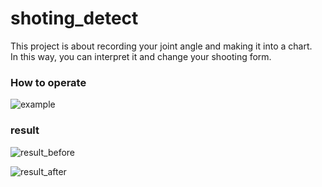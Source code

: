 # shoting_detect 
This project is about recording your joint angle and making it into a chart.   
In this way, you can interpret it and change your shooting form.
  
### How to operate
![example](https://github.com/ayooooou/shoting_detect/blob/main/example/ezgif-6-aeb860ec1a.gif)

### result  
![result_before](https://github.com/ayooooou/shoting_detect/blob/main/example/Figure_1.png)

![result_after](https://github.com/ayooooou/shoting_detect/blob/main/example/Figure_2.png)

